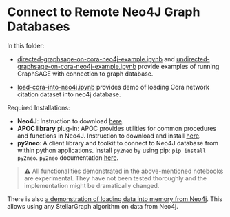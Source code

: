 # Connect to Remote Neo4J Graph Databases

In this folder:
- [directed-graphsage-on-cora-neo4j-example.ipynb](./directed-graphsage-on-cora-neo4j-example.ipynb) and [undirected-graphsage-on-cora-neo4j-example.ipynb](./undirected-graphsage-on-cora-neo4j-example.ipynb) provide examples of running GraphSAGE with connection to graph database.

- [load-cora-into-neo4j.ipynb](./load-cora-into-neo4j.ipynb) provides demo of loading Cora network citation dataset into neo4j database.

Required Installations:

- **Neo4J**: Instruction to download [here](https://neo4j.com/docs/operations-manual/current/installation/).
- **APOC library** plug-in: APOC provides utilities for common procedures and functions in Neo4J. Instruction to download and install [here](https://neo4j.com/developer/neo4j-apoc/).
- **py2neo**: A client library and toolkit to connect to Neo4J database from within python applications. Install ```py2neo``` by using pip: `pip install py2neo`. `py2neo` documentation [here](https://py2neo.org/v4/).


> :warning: All functionalities demonstrated in the above-mentioned notebooks are experimental. They have not been tested thoroughly and the implementation might be dramatically changed.

There is also [a demonstration of loading data into memory from Neo4j](../../basics/loading-saving-neo4j.ipynb).  This allows using any StellarGraph algorithm on data from Neo4j.
